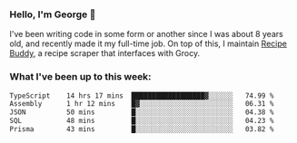 ### Hello, I'm George 👋

I've been writing code in some form or another since I was about 8 years old, and recently made it my full-time job. On top of this, I maintain [Recipe Buddy](https://github.com/georgegebbett/recipe-buddy), a recipe scraper that interfaces with Grocy.  

<!--
**georgegebbett/georgegebbett** is a ✨ _special_ ✨ repository because its `README.md` (this file) appears on your GitHub profile.

Here are some ideas to get you started:

- 🔭 I’m currently working on ...
- 🌱 I’m currently learning ...
- 👯 I’m looking to collaborate on ...
- 🤔 I’m looking for help with ...
- 💬 Ask me about ...
- 📫 How to reach me: ...
- 😄 Pronouns: ...
- ⚡ Fun fact: ...
-->

### What I've been up to this week:
<!--START_SECTION:waka-->

```txt
TypeScript    14 hrs 17 mins  ██████████████████▓░░░░░░   74.99 %
Assembly      1 hr 12 mins    █▓░░░░░░░░░░░░░░░░░░░░░░░   06.31 %
JSON          50 mins         █░░░░░░░░░░░░░░░░░░░░░░░░   04.38 %
SQL           48 mins         █░░░░░░░░░░░░░░░░░░░░░░░░   04.23 %
Prisma        43 mins         █░░░░░░░░░░░░░░░░░░░░░░░░   03.82 %
```

<!--END_SECTION:waka-->
